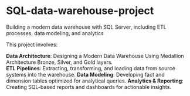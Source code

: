 # SQL-data-warehouse-project
Building a modern data warehouse with SQL Server, including ETL processes, data modeling, and analytics

This project involves:

**Data Architecture**: Designing a Modern Data Warehouse Using Medallion Architecture Bronze, Silver, and Gold layers. <br/>
**ETL Pipelines**: Extracting, transforming, and loading data from source systems into the warehouse.
**Data Modeling**: Developing fact and dimension tables optimized for analytical queries.
**Analytics & Reporting**: Creating SQL-based reports and dashboards for actionable insights.
